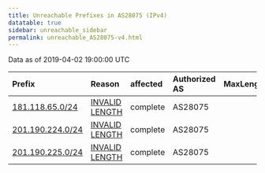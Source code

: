```yaml
---
title: Unreachable Prefixes in AS28075 (IPv4)
datatable: true
sidebar: unreachable_sidebar
permalink: unreachable_AS28075-v4.html
---
```


Data as of 2019-04-02 19:00:00 UTC


<div class="datatable-begin"></div>

| Prefix                                                     | Reason                                                                                                     | affected   | Authorized AS   |   MaxLength | Anchor                                         |   unreachable /24s |
|:-----------------------------------------------------------|:-----------------------------------------------------------------------------------------------------------|:-----------|:----------------|------------:|:-----------------------------------------------|-------------------:|
| [181.118.65.0/24](https://stat.ripe.net/181.118.65.0/24)   | [INVALID LENGTH](https://rpki-validator.ripe.net/announcement-preview?asn=AS28075&prefix=181.118.65.0/24)  | complete   | AS28075         |          23 | [LACNIC](unreachable_LACNIC_RPKI_Root-v4.html) |                  1 |
| [201.190.224.0/24](https://stat.ripe.net/201.190.224.0/24) | [INVALID LENGTH](https://rpki-validator.ripe.net/announcement-preview?asn=AS28075&prefix=201.190.224.0/24) | complete   | AS28075         |          23 | [LACNIC](unreachable_LACNIC_RPKI_Root-v4.html) |                  1 |
| [201.190.225.0/24](https://stat.ripe.net/201.190.225.0/24) | [INVALID LENGTH](https://rpki-validator.ripe.net/announcement-preview?asn=AS28075&prefix=201.190.225.0/24) | complete   | AS28075         |          23 | [LACNIC](unreachable_LACNIC_RPKI_Root-v4.html) |                  1 |

<div class="datatable-end"></div>